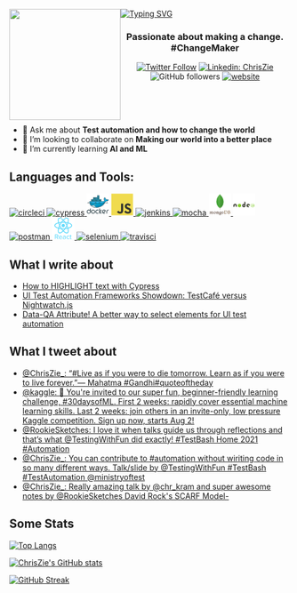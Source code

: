 <img align="left" width="200" height="200" src="https://github.com/ChrisZie/ChrisZie/blob/main/octochristine/octochristine.gif?raw=true"></a>

[![Typing SVG](https://readme-typing-svg.herokuapp.com?color=%2307181F&size=30&width=500&lines=Hello+%F0%9F%91%8B+%F0%9F%91%A9%E2%80%8D%2C+I'm+Christine)](https://git.io/typing-svg)
<h3 align="center">Passionate about making a change. #ChangeMaker</h3>
<div align="center">
  
[![Twitter Follow](https://img.shields.io/twitter/follow/ChrisZie_?label=Follow)](https://twitter.com/intent/follow?screen_name=ChrisZie_)
[![Linkedin: ChrisZie](https://img.shields.io/badge/-ChrisZie-blue?style=flat-square&logo=Linkedin&logoColor=white&link=https://www.linkedin.com/in/ChrisZie/)](https://www.linkedin.com/in/ChrisZie/)
![GitHub followers](https://img.shields.io/github/followers/chriszie?label=Follow&style=social)
[![website](https://img.shields.io/badge/Website-46a2f1.svg?&style=flat-square&logo=Google-Chrome&logoColor=white&link=https://chriszie.rocks/)](https://chriszie.rocks/)
  
</div>
<br><br><br>

- 💬 Ask me about **Test automation and how to change the world**
- 👯 I’m looking to collaborate on **Making our world into a better place**
- 🌱 I’m currently learning **AI and ML**

## Languages and Tools:

<p align="left"> <a href="https://circleci.com" target="_blank"> <img src="https://www.vectorlogo.zone/logos/circleci/circleci-icon.svg" alt="circleci" width="40" height="40"/> </a> <a href="https://www.cypress.io" target="_blank"> <img src="https://raw.githubusercontent.com/simple-icons/simple-icons/6e46ec1fc23b60c8fd0d2f2ff46db82e16dbd75f/icons/cypress.svg" alt="cypress" width="40" height="40"/> </a> <a href="https://www.docker.com/" target="_blank"> <img src="https://raw.githubusercontent.com/devicons/devicon/master/icons/docker/docker-original-wordmark.svg" alt="docker" width="40" height="40"/> </a> <a href="https://developer.mozilla.org/en-US/docs/Web/JavaScript" target="_blank"> <img src="https://raw.githubusercontent.com/devicons/devicon/master/icons/javascript/javascript-original.svg" alt="javascript" width="40" height="40"/> </a> <a href="https://www.jenkins.io" target="_blank"> <img src="https://www.vectorlogo.zone/logos/jenkins/jenkins-icon.svg" alt="jenkins" width="40" height="40"/> </a> <a href="https://mochajs.org" target="_blank"> <img src="https://www.vectorlogo.zone/logos/mochajs/mochajs-icon.svg" alt="mocha" width="40" height="40"/> </a> <a href="https://www.mongodb.com/" target="_blank"> <img src="https://raw.githubusercontent.com/devicons/devicon/master/icons/mongodb/mongodb-original-wordmark.svg" alt="mongodb" width="40" height="40"/> </a> <a href="https://nodejs.org" target="_blank"> <img src="https://raw.githubusercontent.com/devicons/devicon/master/icons/nodejs/nodejs-original-wordmark.svg" alt="nodejs" width="40" height="40"/> </a> <a href="https://postman.com" target="_blank"> <img src="https://www.vectorlogo.zone/logos/getpostman/getpostman-icon.svg" alt="postman" width="40" height="40"/> </a> <a href="https://reactjs.org/" target="_blank"> <img src="https://raw.githubusercontent.com/devicons/devicon/master/icons/react/react-original-wordmark.svg" alt="react" width="40" height="40"/> </a> <a href="https://www.selenium.dev" target="_blank"> <img src="https://raw.githubusercontent.com/detain/svg-logos/780f25886640cef088af994181646db2f6b1a3f8/svg/selenium-logo.svg" alt="selenium" width="40" height="40"/> </a> <a href="https://travis-ci.org" target="_blank"> <img src="https://www.vectorlogo.zone/logos/travis-ci/travis-ci-icon.svg" alt="travisci" width="40" height="40"/> </a> </p>

## What I write about

<!-- BLOG-POST-LIST:START -->
- [How to HIGHLIGHT text with Cypress](https://dev.to/chriszie/how-to-highlight-text-with-cypress-43do)
- [UI Test Automation Frameworks Showdown: TestCafé versus Nightwatch.js](https://dev.to/chriszie/ui-test-automation-frameworks-showdown-testcafe-versus-nightwatch-js-2e8h)
- [Data-QA Attribute! A better way to select elements for UI test automation](https://dev.to/chriszie/data-qa-attribute-a-better-way-to-select-elements-for-ui-test-automation-48lm)
<!-- BLOG-POST-LIST:END -->

## What I tweet about

<!-- TWITTER:START -->
- [@ChrisZie_: “#Live as if you were to die tomorrow. Learn as if you were to live forever.”― Mahatma #Gandhi#quoteoftheday](https://rss.app/articles/cb4e791f6f6d729c074351566bd3a7c508111d6e3c37a0e8d1d88e1fbac974d3e30bb04f76d9da6cf6a16d74d815079362d66ce7c5127b1d)
- [@kaggle: 🚀 You're invited to our super fun, beginner-friendly learning challenge, #30daysofML. First 2 weeks: rapidly cover essential machine learning skills. Last 2 weeks: join others in an invite-only, low pressure Kaggle competition. Sign up now, starts Aug 2!](https://rss.app/articles/cb4e791f6f6d729c074351566bd3a7c508111d6e143eb5e6cee7c809918773d2f150f40868dfdf6ff7ab637bd8130f9467d068e5c0)
- [@RookieSketches: I love it when talks guide us through reflections and that’s what ⁦@TestingWithFun⁩ did exactly! #TestBash Home 2021 #Automation](https://rss.app/articles/cb4e791f6f6d729c074351566bd3a7c508111d6e2d30bdeacbe7b411809264cfe70cea4f2d899a2db0bd6b79df11089462d26fe8c51573148a32c66086)
- [@ChrisZie_: You can contribute to #automation without wiriting code in so many different ways. Talk/slide by @TestingWithFun #TestBash #TestAutomation @ministryoftest](https://rss.app/articles/cb4e791f6f6d729c074351566bd3a7c508111d6e3c37a0e8d1d88e1fbac974d3e30bb04f76d9da68f6a56d7dda12069b64dc6ee1c0127e14)
- [@ChrisZie_: Really amazing talk by @chr_kram and super awesome notes by @RookieSketches David Rock's SCARF Model-](https://rss.app/articles/cb4e791f6f6d729c074351566bd3a7c508111d6e3c37a0e8d1d88e1fbac974d3e30bb04f76d9da68f6a56c7edb160d9568dd6ce1c5177e1d)
<!-- TWITTER:END -->

## Some Stats

[![Top Langs](https://github-readme-stats.vercel.app/api/top-langs?username=chriszie&show_icons=true&locale=en&layout=compact)]()

[![ChrisZie's GitHub stats](https://github-readme-stats.vercel.app/api?username=chriszie&show_icons=true&locale=en)]()

[![GitHub Streak](https://github-readme-streak-stats.herokuapp.com?user=ChrisZie&theme=tokyonight_duo)]()
